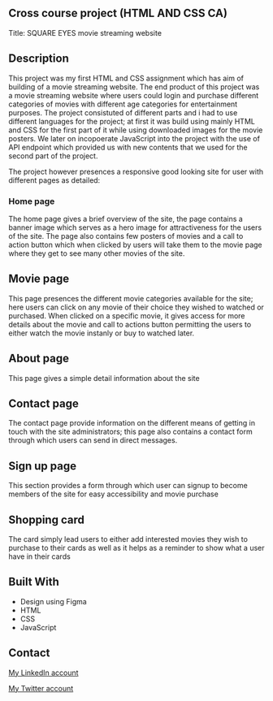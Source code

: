 ## Cross course project (HTML AND CSS CA)

Title: SQUARE EYES movie streaming website

## Description
This project was my first HTML and CSS assignment which has aim of building of a movie streaming website. The end product of this project was a movie streaming website where users could login and purchase different categories of movies with different age categories for entertainment purposes. The project consistuted of different parts and i had to use different languages for the project; at first it was build using mainly HTML and CSS for the first part of it while using downloaded images for the movie posters. We later on incopoerate JavaScript into the project with the use of API endpoint which provided us with new contents that we used for the second part of the project.

The project however presences a responsive good looking site for user with different pages as detailed:

### Home page
The home page gives a brief overview of the site, the page contains a banner image which serves as a hero image for attractiveness for the users of the site. The page also contains few posters of movies and a call to action button which when clicked by users will take them to the movie page where they get to see many other movies of the site.

## Movie page
This page presences the different movie categories available for the site; here users can click on any movie of their choice they wished to watched or purchased. When clicked on a specific movie, it gives access for more details about the movie and call to actions button permitting the users to either watch the movie instanly or buy to watched later.

## About page
This page gives a simple detail information about the site

## Contact page
The contact page provide information on the different means of getting in touch with the site administrators; this page also contains a contact form through which users can send in direct messages.

## Sign up page
This section provides a form through which user can signup to become members of the site for easy accessibility and movie purchase

## Shopping card
The card simply lead users to either add interested movies they wish to purchase to their cards as well as it helps as a reminder to show what a user have in their cards

## Built With
- Design using Figma
- HTML
- CSS
- JavaScript

## Contact
[My LinkedIn account](https://www.linkedin.com/in/ef-ll-pami-pami-04576624b)

[My Twitter account](https://x.com/ItsjoelLeo?t=SxQr4ygxIR8jrr8o7D68yQ&s=03)






 
